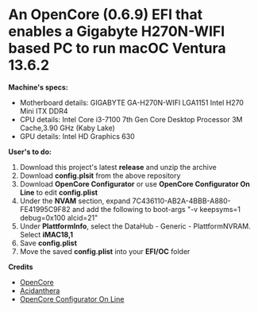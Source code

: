 # An OpenCore (0.6.9) EFI that enables a Gigabyte H270N-WIFI based PC to run macOC Ventura 13.6.2

**Machine's specs:**
- Motherboard details: GIGABYTE GA-H270N-WIFI LGA1151 Intel H270 Mini ITX DDR4
- CPU details: Intel Core i3-7100 7th Gen Core Desktop Processor 3M Cache,3.90 GHz (Kaby Lake)
- GPU details: Intel HD Graphics 630

**User's to do:**
1. Download this project's latest **release** and unzip the archive
2. Download **config.plsit** from the above repository
3. Download **OpenCore Configurator** or use **OpenCore Configurator On Line** to edit **config.plist**
4. Under the **NVAM** section, expand 7C436110-AB2A-4BBB-A880-FE41995C9F82 and add the following to boot-args "-v keepsyms=1 debug=0x100 alcid=21"
5. Under **PlattformInfo**, select the DataHub - Generic - PlattformNVRAM. Select **iMAC18,1**
6. Save **config.plist**
7. Move the saved **config.plist** into your **EFI/OC** folder

**Credits**
- [OpenCore](https://github.com/acidanthera/OpenCorePkg)
- [Acidanthera](https://github.com/acidanthera)
- [OpenCore Configurator On Line](https://galada.gitee.io/opencoreconfiguratoronline/)
